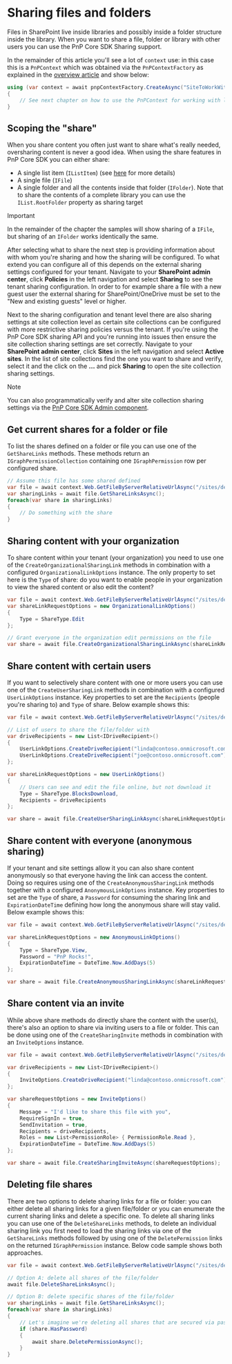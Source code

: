 # Sharing files and folders

Files in SharePoint live inside libraries and possibly inside a folder structure inside the library. When you want to share a file, folder or library with other users you can use the PnP Core SDK Sharing support.

In the remainder of this article you'll see a lot of `context` use: in this case this is a `PnPContext` which was obtained via the `PnPContextFactory` as explained in the [overview article](readme.md) and show below:

```csharp
using (var context = await pnpContextFactory.CreateAsync("SiteToWorkWith"))
{
    // See next chapter on how to use the PnPContext for working with lists
}
```

## Scoping the "share"

When you share content you often just want to share what's really needed, oversharing content is never a good idea. When using the share features in PnP Core SDK you can either share:

- A single list item (`IListItem`) (see [here](./sharing-listitems.md) for more details)
- A single file (`IFile`)
- A single folder and all the contents inside that folder (`IFolder`). Note that to share the contents of a complete library you can use the `IList.RootFolder` property as sharing target

> [!Important]
> In the remainder of the chapter the samples will show sharing of a `IFile`, but sharing of an `IFolder` works identically the same.

After selecting what to share the next step is providing information about with whom you're sharing and how the sharing will be configured. To what extend you can configure all of this depends on the external sharing settings configured for your tenant. Navigate to your **SharePoint admin center**, click **Policies** in the left navigation and select **Sharing** to see the tenant sharing configuration. In order to for example share a file with a new guest user the external sharing for SharePoint/OneDrive must be set to the "New and existing guests" level or higher.

Next to the sharing configuration and tenant level there are also sharing settings at site collection level as certain site collections can be configured with more restrictive sharing policies versus the tenant. If you're using the PnP Core SDK sharing API and you're running into issues then ensure the site collection sharing settings are set correctly. Navigate to your **SharePoint admin center**, click **Sites** in the left navigation and select **Active sites**. In the list of site collections find the one you want to share and verify, select it and the click on the **...** and pick **Sharing** to open the site collection sharing settings.

> [!Note]
> You can also programmatically verify and alter site collection sharing settings via the [PnP Core SDK Admin component](https://pnp.github.io/pnpcore/using-the-sdk/admin-sharepoint-sites.html#getting-and-setting-site-collection-properties).

## Get current shares for a folder or file

To list the shares defined on a folder or file you can use one of the `GetShareLinks` methods. These methods return an `IGraphPermissionCollection` containing one `IGraphPermission` row per configured share.

```csharp
// Assume this file has some shared defined
var file = await context.Web.GetFileByServerRelativeUrlAsync("/sites/demo/docs/fileA.docx");
var sharingLinks = await file.GetShareLinksAsync();
foreach(var share in sharingLinks)
{
    // Do something with the share
}
```

## Sharing content with your organization

To share content within your tenant (your organization) you need to use one of the `CreateOrganizationalSharingLink` methods in combination with a configured `OrganizationalLinkOptions` instance. The only property to set here is the `Type` of share: do you want to enable people in your organization to view the shared content or also edit the content?

```csharp
var file = await context.Web.GetFileByServerRelativeUrlAsync("/sites/demo/docs/fileA.docx");
var shareLinkRequestOptions = new OrganizationalLinkOptions()
{
    Type = ShareType.Edit
};

// Grant everyone in the organization edit permissions on the file                
var share = await file.CreateOrganizationalSharingLinkAsync(shareLinkRequestOptions);
```

## Share content with certain users

If you want to selectively share content with one or more users you can use one of the `CreateUserSharingLink` methods in combination with a configured `UserLinkOptions` instance. Key properties to set are the `Recipients` (people you're sharing to) and `Type` of share. Below example shows this:

```csharp
var file = await context.Web.GetFileByServerRelativeUrlAsync("/sites/demo/docs/fileA.docx");

// List of users to share the file/folder with
var driveRecipients = new List<IDriveRecipient>()
{
    UserLinkOptions.CreateDriveRecipient("linda@contoso.onmicrosoft.com"),
    UserLinkOptions.CreateDriveRecipient("joe@contoso.onmicrosoft.com")    
};

var shareLinkRequestOptions = new UserLinkOptions()
{
    // Users can see and edit the file online, but not download it
    Type = ShareType.BlocksDownload,
    Recipients = driveRecipients
};

var share = await file.CreateUserSharingLinkAsync(shareLinkRequestOptions);
```

## Share content with everyone (anonymous sharing)

If your tenant and site settings allow it you can also share content anonymously so that everyone having the link can access the content. Doing so requires using one of the `CreateAnonymousSharingLink` methods together with a configured `AnonymousLinkOptions` instance. Key properties to set are the `Type` of share, a `Password` for consuming the sharing link and `ExpirationDateTime` defining how long the anonymous share will stay valid. Below example shows this:

```csharp
var file = await context.Web.GetFileByServerRelativeUrlAsync("/sites/demo/docs/fileA.docx");

var shareLinkRequestOptions = new AnonymousLinkOptions()
{
    Type = ShareType.View,
    Password = "PnP Rocks!",
    ExpirationDateTime = DateTime.Now.AddDays(5)
};                

var share = await file.CreateAnonymousSharingLinkAsync(shareLinkRequestOptions);
```

## Share content via an invite

While above share methods do directly share the content with the user(s), there's also an option to share via inviting users to a file or folder. This can be done using one of the `CreateSharingInvite` methods in combination with an `InviteOptions` instance.

```csharp
var file = await context.Web.GetFileByServerRelativeUrlAsync("/sites/demo/docs/fileA.docx");

var driveRecipients = new List<IDriveRecipient>()
{
    InviteOptions.CreateDriveRecipient("linda@contoso.onmicrosoft.com")
};

var shareRequestOptions = new InviteOptions()
{
    Message = "I'd like to share this file with you",
    RequireSignIn = true,
    SendInvitation = true,
    Recipients = driveRecipients,
    Roles = new List<PermissionRole> { PermissionRole.Read },
    ExpirationDateTime = DateTime.Now.AddDays(5)
};

var share = await file.CreateSharingInviteAsync(shareRequestOptions);
```

## Deleting file shares

There are two options to delete sharing links for a file or folder: you can either delete all sharing links for a given file/folder or you can enumerate the current sharing links and delete a specific one. To delete all sharing links you can use one of the `DeleteShareLinks` methods, to delete an individual sharing link you first need to load the sharing links via one of the `GetShareLinks` methods followed by using one of the `DeletePermission` links on the returned `IGraphPermission` instance. Below code sample shows both approaches.

```csharp
var file = await context.Web.GetFileByServerRelativeUrlAsync("/sites/demo/docs/fileA.docx");

// Option A: delete all shares of the file/folder
await file.DeleteShareLinksAsync();

// Option B: delete specific shares of the file/folder
var sharingLinks = await file.GetShareLinksAsync();
foreach(var share in sharingLinks)
{
    // Let's imagine we're deleting all shares that are secured via password
    if (share.HasPassword)
    {
        await share.DeletePermissionAsync();
    }
}
```
